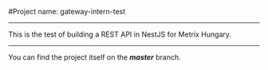 #Project name: gateway-intern-test
- - -
This is the test of building a REST API in NestJS for Metrix Hungary.
- - -
You can find the project itself on the ***master*** branch.
